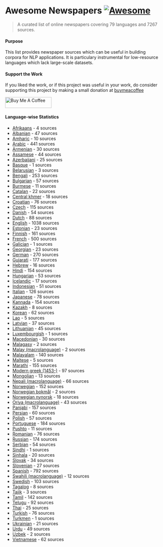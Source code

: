 # Awesome Newspapers [![Awesome](https://cdn.rawgit.com/sindresorhus/awesome/d7305f38d29fed78fa85652e3a63e154dd8e8829/media/badge.svg)](https://github.com/sindresorhus/awesome#readme)
> A curated list of online newspapers covering 79 languages and 7267 sources.


#### Purpose

This list provides newspaper sources which can be useful in building corpora for NLP applications. It is particulary instrumental for low-resource languages which lack large-scale datasets.

#### Support the Work

If you liked the work, or if this project was useful in your work, do consider supporting this project by making a small donation at [buymeacoffee](https://www.buymeacoffee.com/divkakwani)

<a href="https://www.buymeacoffee.com/divkakwani" target="_blank"><img src="https://cdn.buymeacoffee.com/buttons/v2/default-green.png" alt="Buy Me A Coffee" height="35px" width="150px" ></a>


#### Language-wise Statistics

* [Afrikaans](newspapers/af.csv) - 4 sources
* [Albanian](newspapers/sq.csv) - 47 sources
* [Amharic](newspapers/am.csv) - 10 sources
* [Arabic](newspapers/ar.csv) - 441 sources
* [Armenian](newspapers/hy.csv) - 30 sources
* [Assamese](newspapers/as.csv) - 44 sources
* [Azerbaijani](newspapers/az.csv) - 25 sources
* [Basque](newspapers/eu.csv) - 1 sources
* [Belarusian](newspapers/be.csv) - 3 sources
* [Bengali](newspapers/bn.csv) - 253 sources
* [Bulgarian](newspapers/bg.csv) - 57 sources
* [Burmese](newspapers/my.csv) - 11 sources
* [Catalan](newspapers/ca.csv) - 22 sources
* [Central khmer](newspapers/km.csv) - 18 sources
* [Croatian](newspapers/hr.csv) - 76 sources
* [Czech](newspapers/cs.csv) - 115 sources
* [Danish](newspapers/da.csv) - 54 sources
* [Dutch](newspapers/nl.csv) - 88 sources
* [English](newspapers/en.csv) - 1038 sources
* [Estonian](newspapers/et.csv) - 23 sources
* [Finnish](newspapers/fi.csv) - 161 sources
* [French](newspapers/fr.csv) - 500 sources
* [Galician](newspapers/gl.csv) - 1 sources
* [Georgian](newspapers/ka.csv) - 23 sources
* [German](newspapers/de.csv) - 270 sources
* [Gujarati](newspapers/gu.csv) - 177 sources
* [Hebrew](newspapers/he.csv) - 16 sources
* [Hindi](newspapers/hi.csv) - 154 sources
* [Hungarian](newspapers/hu.csv) - 53 sources
* [Icelandic](newspapers/is.csv) - 17 sources
* [Indonesian](newspapers/id.csv) - 51 sources
* [Italian](newspapers/it.csv) - 126 sources
* [Japanese](newspapers/ja.csv) - 78 sources
* [Kannada](newspapers/kn.csv) - 154 sources
* [Kazakh](newspapers/kk.csv) - 8 sources
* [Korean](newspapers/ko.csv) - 62 sources
* [Lao](newspapers/lo.csv) - 5 sources
* [Latvian](newspapers/lv.csv) - 37 sources
* [Lithuanian](newspapers/lt.csv) - 45 sources
* [Luxembourgish](newspapers/lb.csv) - 1 sources
* [Macedonian](newspapers/mk.csv) - 30 sources
* [Malagasy](newspapers/mg.csv) - 2 sources
* [Malay (macrolanguage)](newspapers/ms.csv) - 2 sources
* [Malayalam](newspapers/ml.csv) - 140 sources
* [Maltese](newspapers/mt.csv) - 5 sources
* [Marathi](newspapers/mr.csv) - 155 sources
* [Modern greek (1453-)](newspapers/el.csv) - 97 sources
* [Mongolian](newspapers/mn.csv) - 13 sources
* [Nepali (macrolanguage)](newspapers/ne.csv) - 66 sources
* [Norwegian](newspapers/no.csv) - 152 sources
* [Norwegian bokmål](newspapers/nb.csv) - 2 sources
* [Norwegian nynorsk](newspapers/nn.csv) - 18 sources
* [Oriya (macrolanguage)](newspapers/or.csv) - 43 sources
* [Panjabi](newspapers/pa.csv) - 157 sources
* [Persian](newspapers/fa.csv) - 60 sources
* [Polish](newspapers/pl.csv) - 57 sources
* [Portuguese](newspapers/pt.csv) - 184 sources
* [Pushto](newspapers/ps.csv) - 11 sources
* [Romanian](newspapers/ro.csv) - 76 sources
* [Russian](newspapers/ru.csv) - 174 sources
* [Serbian](newspapers/sr.csv) - 54 sources
* [Sindhi](newspapers/sd.csv) - 1 sources
* [Sinhala](newspapers/si.csv) - 20 sources
* [Slovak](newspapers/sk.csv) - 34 sources
* [Slovenian](newspapers/sl.csv) - 27 sources
* [Spanish](newspapers/es.csv) - 792 sources
* [Swahili (macrolanguage)](newspapers/sw.csv) - 12 sources
* [Swedish](newspapers/sv.csv) - 103 sources
* [Tagalog](newspapers/tl.csv) - 8 sources
* [Tajik](newspapers/tg.csv) - 3 sources
* [Tamil](newspapers/ta.csv) - 142 sources
* [Telugu](newspapers/te.csv) - 92 sources
* [Thai](newspapers/th.csv) - 25 sources
* [Turkish](newspapers/tr.csv) - 76 sources
* [Turkmen](newspapers/tk.csv) - 1 sources
* [Ukrainian](newspapers/uk.csv) - 21 sources
* [Urdu](newspapers/ur.csv) - 49 sources
* [Uzbek](newspapers/uz.csv) - 2 sources
* [Vietnamese](newspapers/vi.csv) - 62 sources
